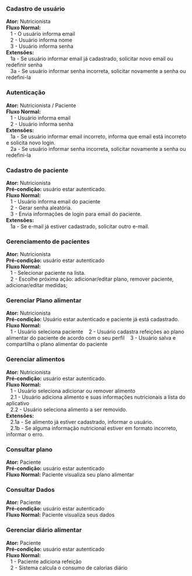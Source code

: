 ### Cadastro de usuário  
**Ator:** Nutricionista  
**Fluxo Normal:**  
&nbsp;&nbsp;&nbsp;1 - O usuário informa email  
&nbsp;&nbsp;&nbsp;2 - Usuário informa nome  
&nbsp;&nbsp;&nbsp;3 - Usuário informa senha  
**Extensões:**  
&nbsp;&nbsp;&nbsp;1a - Se usuário informar email já cadastrado, solicitar novo email ou redefinir senha  
&nbsp;&nbsp;&nbsp;3a - Se usuário informar senha incorreta, solicitar novamente a senha ou redefini-la  

### Autenticação  
**Ator:** Nutricionista / Paciente  
**Fluxo Normal:**  
&nbsp;&nbsp;&nbsp;1 - Usuário informa email  
&nbsp;&nbsp;&nbsp;2 - Usuário informa senha  
**Extensões:**  
&nbsp;&nbsp;&nbsp;1a - Se usuário informar email incorreto, informa que email está incorreto e solicita novo login.   
&nbsp;&nbsp;&nbsp;2a - Se usuário informar senha incorreta, solicitar novamente a senha ou redefini-la  

### Cadastro de paciente  
**Ator:** Nutricionista  
**Pré-condição:** usuário estar autenticado.  
**Fluxo Normal:**  
&nbsp;&nbsp;&nbsp;1 - Usuário informa email do paciente  
&nbsp;&nbsp;&nbsp;2 - Gerar senha aleatória.  
&nbsp;&nbsp;&nbsp;3 - Envia informações de login para email do paciente.  
**Extensões:**  
&nbsp;&nbsp;&nbsp;1a - Se e-mail já estiver cadastrado, solicitar outro e-mail.  

### Gerenciamento de pacientes  
**Ator:** Nutricionista  
**Pré-condição:** usuário estar autenticado  
**Fluxo Normal:**  
&nbsp;&nbsp;&nbsp;1 - Selecionar paciente na lista.  
&nbsp;&nbsp;&nbsp;2 - Escolhe próxima ação: adicionar/editar plano, remover paciente, adicionar/editar medidas;  

### Gerenciar Plano alimentar  
**Ator:** Nutricionista  
**Pré-condição:** Usuário estar autenticado e paciente já está cadastrado.  
**Fluxo Normal:**  
&nbsp;&nbsp;&nbsp;1 - Usuário seleciona paciente
&nbsp;&nbsp;&nbsp;2 - Usuário cadastra refeições ao plano alimentar do paciente de acordo com o seu perfil
&nbsp;&nbsp;&nbsp;3 - Usuário salva e compartilha o plano alimentar do paciente

### Gerenciar alimentos  
**Ator:** Nutricionista  
**Pré-condição:** usuário estar autenticado.  
**Fluxo Normal:**  
&nbsp;&nbsp;&nbsp;1 - Usuário seleciona adicionar ou remover alimento  
&nbsp;&nbsp;&nbsp;2.1 - Usuário adiciona alimento e suas informações nutricionais a lista do aplicativo  
&nbsp;&nbsp;&nbsp;2.2 - Usuário seleciona alimento a ser removido.  
**Extensões:**  
&nbsp;&nbsp;&nbsp;2.1a - Se alimento já estiver cadastrado, informar o usuário.  
&nbsp;&nbsp;&nbsp;2.1b - Se alguma informação nutricional estiver em formato incorreto, informar o erro.  

### Consultar plano  
**Ator:** Paciente  
**Pré-condição:** usuário estar autenticado  
**Fluxo Normal:** Paciente visualiza seu plano alimentar  

### Consultar Dados  
**Ator:** Paciente  
**Pré-condição:** usuário estar autenticado  
**Fluxo Normal:** Paciente visualiza seus dados

### Gerenciar diário alimentar  
**Ator:** Paciente  
**Pré-condição:** usuário estar autenticado  
**Fluxo Normal:**  
&nbsp;&nbsp;&nbsp;1 - Paciente adiciona refeição  
&nbsp;&nbsp;&nbsp;2 - Sistema calcula o consumo de calorias diário
